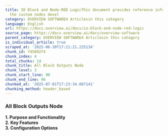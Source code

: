 ```yaml
---
title: IO Block and Node-RED LogicThis document provides reference information about
  the custom nodes devel
category: OVERVIEW SOFTWARE4 Articlesin this category
language: English
url: https://docs.overview.ai/docs/io-block-and-node-red-logic
source_page: https://docs.overview.ai/docs/overview-software
parent_category: OVERVIEW SOFTWARE4 Articlesin this category
is_individual_article: true
scraped_at: '2025-06-30T17:21:21.225134'
chunk_id: f45892f4
chunk_index: 4
total_chunks: 14
chunk_title: All Block Outputs Node
chunk_level: 3
chunk_start_line: 90
chunk_end_line: 96
chunked_at: '2025-07-01T17:23:34.087141'
chunking_method: header_based
---
```


### All Block Outputs Node

**1\. Purpose and Functionality**  
**2\. Key Features**  
**3\. Configuration Options**
